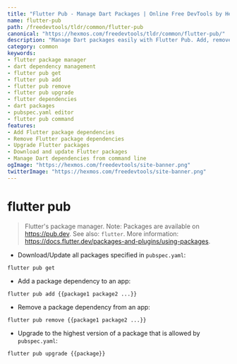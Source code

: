 ```yaml
---
title: "Flutter Pub - Manage Dart Packages | Online Free DevTools by Hexmos"
name: flutter-pub
path: /freedevtools/tldr/common/flutter-pub
canonical: "https://hexmos.com/freedevtools/tldr/common/flutter-pub/"
description: "Manage Dart packages easily with Flutter Pub. Add, remove, and upgrade your Flutter dependencies seamlessly. Free online tool, no registration required."
category: common
keywords:
- flutter package manager
- dart dependency management
- flutter pub get
- flutter pub add
- flutter pub remove
- flutter pub upgrade
- flutter dependencies
- dart packages
- pubspec.yaml editor
- flutter pub command
features:
- Add Flutter package dependencies
- Remove Flutter package dependencies
- Upgrade Flutter packages
- Download and update Flutter packages
- Manage Dart dependencies from command line
ogImage: "https://hexmos.com/freedevtools/site-banner.png"
twitterImage: "https://hexmos.com/freedevtools/site-banner.png"
---
```


# flutter pub

> Flutter's package manager.
> Note: Packages are available on <https://pub.dev>.
> See also: `flutter`.
> More information: <https://docs.flutter.dev/packages-and-plugins/using-packages>.

- Download/Update all packages specified in `pubspec.yaml`:

`flutter pub get`

- Add a package dependency to an app:

`flutter pub add {{package1 package2 ...}}`

- Remove a package dependency from an app:

`flutter pub remove {{package1 package2 ...}}`

- Upgrade to the highest version of a package that is allowed by `pubspec.yaml`:

`flutter pub upgrade {{package}}`
